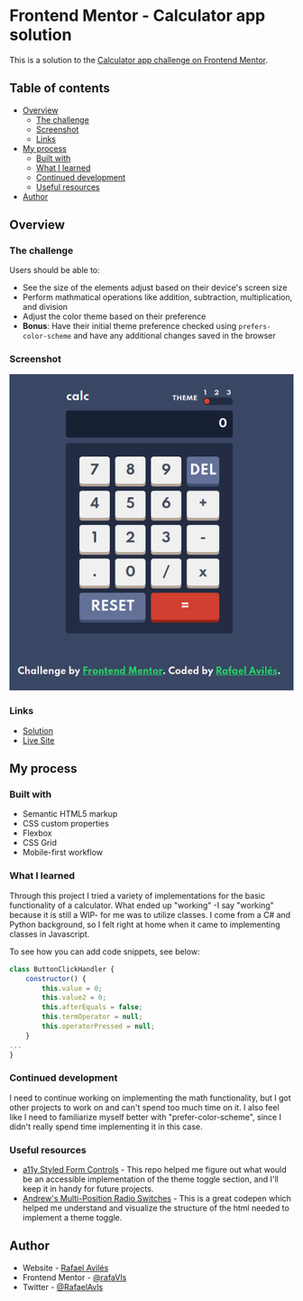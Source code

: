 # Frontend Mentor - Calculator app solution

This is a solution to the [Calculator app challenge on Frontend Mentor](https://www.frontendmentor.io/challenges/calculator-app-9lteq5N29).

## Table of contents

- [Overview](#overview)
  - [The challenge](#the-challenge)
  - [Screenshot](#screenshot)
  - [Links](#links)
- [My process](#my-process)
  - [Built with](#built-with)
  - [What I learned](#what-i-learned)
  - [Continued development](#continued-development)
  - [Useful resources](#useful-resources)
- [Author](#author)


## Overview

### The challenge

Users should be able to:

- See the size of the elements adjust based on their device's screen size
- Perform mathmatical operations like addition, subtraction, multiplication, and division
- Adjust the color theme based on their preference
- **Bonus**: Have their initial theme preference checked using `prefers-color-scheme` and have any additional changes saved in the browser

### Screenshot

![Calculator in its default theme.](./images/screenshot.png)

### Links

- [Solution](https://www.frontendmentor.io/solutions/math-is-difficult-2VvySWsMx)
- [Live Site](https://gifted-shaw-56597d.netlify.app/)

## My process

### Built with

- Semantic HTML5 markup
- CSS custom properties
- Flexbox
- CSS Grid
- Mobile-first workflow

### What I learned

Through this project I tried a variety of implementations for the basic functionality of a calculator. What ended up "working" -I say "working" because it is still a WIP- for me was to utilize classes. I come from a C# and Python background, so I felt right at home when it came to implementing classes in Javascript.

To see how you can add code snippets, see below:

```js
class ButtonClickHandler {
    constructor() {
        this.value = 0;
        this.value2 = 0;
        this.afterEquals = false;
        this.termOperator = null;
        this.operatorPressed = null;
    }
...
}
```

### Continued development

I need to continue working on implementing the math functionality, but I got other projects to work on and can't spend too much time on it. I also feel like I need to familiarize myself better with "prefer-color-scheme", since I didn't really spend time implementing it in this case.

### Useful resources

- [a11y Styled Form Controls](https://github.com/scottaohara/a11y_styled_form_controls) - This repo helped me figure out what would be an accessible implementation of the theme toggle section, and I'll keep it in handy for future projects.
- [Andrew's Multi-Position Radio Switches](https://codepen.io/renddrew/pen/bRomab?editors=1100) - This is a great codepen which helped me understand and visualize the structure of the html needed to implement a theme toggle.

## Author

- Website - [Rafael Avilés](https://personal-website-seven-ashy.vercel.app/)
- Frontend Mentor - [@rafaVls](https://www.frontendmentor.io/profile/rafaVls)
- Twitter - [@RafaelAvls](https://www.twitter.com/RafaelAvls)
